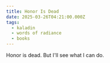 ```yaml
---
title: Honor Is Dead
date: 2025-03-26T04:21:00.000Z
tags:
  - kaladin
  - words of radiance
  - books
---
```

Honor is dead. But I'll see what I can do.
